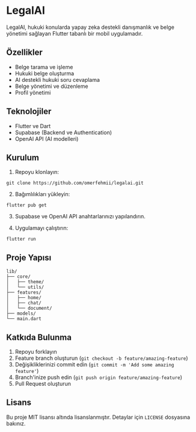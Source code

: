 # LegalAI

LegalAI, hukuki konularda yapay zeka destekli danışmanlık ve belge yönetimi sağlayan Flutter tabanlı bir mobil uygulamadır.

## Özellikler

- Belge tarama ve işleme
- Hukuki belge oluşturma
- AI destekli hukuki soru cevaplama
- Belge yönetimi ve düzenleme
- Profil yönetimi

## Teknolojiler

- Flutter ve Dart
- Supabase (Backend ve Authentication)
- OpenAI API (AI modelleri)

## Kurulum

1. Repoyu klonlayın:
```
git clone https://github.com/omerfehmii/legalai.git
```

2. Bağımlılıkları yükleyin:
```
flutter pub get
```

3. Supabase ve OpenAI API anahtarlarınızı yapılandırın.

4. Uygulamayı çalıştırın:
```
flutter run
```

## Proje Yapısı

```
lib/
├── core/
│   ├── theme/
│   └── utils/
├── features/
│   ├── home/
│   ├── chat/
│   └── document/
├── models/
└── main.dart
```

## Katkıda Bulunma

1. Repoyu forklayın
2. Feature branch oluşturun (`git checkout -b feature/amazing-feature`)
3. Değişikliklerinizi commit edin (`git commit -m 'Add some amazing feature'`)
4. Branch'inize push edin (`git push origin feature/amazing-feature`)
5. Pull Request oluşturun

## Lisans

Bu proje MIT lisansı altında lisanslanmıştır. Detaylar için `LICENSE` dosyasına bakınız.
